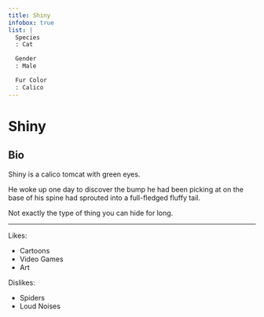 ```yaml
---
title: Shiny
infobox: true
list: |
  Species
  : Cat

  Gender
  : Male

  Fur Color
  : Calico
---
```


Shiny
=======

## Bio

Shiny is a calico tomcat with green eyes.

He woke up one day to discover the bump he had been picking at on the base of his spine had sprouted into a full-fledged fluffy tail.

Not exactly the type of thing you can hide for long.

---

Likes:

  * Cartoons
  * Video Games
  * Art

Dislikes:

  * Spiders
  * Loud Noises
